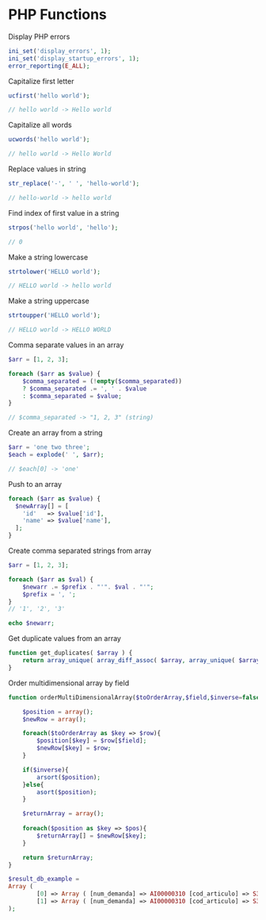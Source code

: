 # PHP Functions

Display PHP errors

```php
ini_set('display_errors', 1);
ini_set('display_startup_errors', 1);
error_reporting(E_ALL);
```

Capitalize first letter

```php
ucfirst('hello world');

// hello world -> Hello world
```

Capitalize all words

```php
ucwords('hello world');

// hello world -> Hello World
```

Replace values in string

```php
str_replace('-', ' ', 'hello-world');

// hello-world -> hello world
```

Find index of first value in a string

```php
strpos('hello world', 'hello');

// 0
```

Make a string lowercase

```php
strtolower('HELLO world');

// HELLO world -> hello world
```

Make a string uppercase

```php
strtoupper('HELLO world');

// HELLO world -> HELLO WORLD
```

Comma separate values in an array

```php
$arr = [1, 2, 3];

foreach ($arr as $value) {
    $comma_separated = (!empty($comma_separated)) 
    ? $comma_separated .= ', ' . $value 
    : $comma_separated = $value; 
}

// $comma_separated -> "1, 2, 3" (string)
```

Create an array from a string

```php
$arr = 'one two three';
$each = explode(' ', $arr);

// $each[0] -> 'one'
```

Push to an array

```php
foreach ($arr as $value) {
  $newArray[] = [
    'id'   => $value['id'],
    'name' => $value['name'],
  ];
}
```

Create comma separated strings from array

```php
$arr = [1, 2, 3];

foreach ($arr as $val) {
    $newarr .= $prefix . "'". $val . "'";
    $prefix = ', ';
}
// '1', '2', '3'

echo $newarr;
```

Get duplicate values from an array

```php
function get_duplicates( $array ) {
    return array_unique( array_diff_assoc( $array, array_unique( $array ) ) );
}
```

Order multidimensional array by field

```php
function orderMultiDimensionalArray($toOrderArray,$field,$inverse=false){

    $position = array();
    $newRow = array();

    foreach($toOrderArray as $key => $row){
        $position[$key] = $row[$field];
        $newRow[$key] = $row;
    }

    if($inverse){
        arsort($position);
    }else{
        asort($position);
    }

    $returnArray = array();
    
    foreach($position as $key => $pos){
        $returnArray[] = $newRow[$key];
    }

    return $returnArray;
}

$result_db_example = 
Array ( 
        [0] => Array ( [num_demanda] => AI00000310 [cod_articulo] => S310127605 [nombre_articulo] => Proteccion triangular izquierd [unidades] => 2.00 [unidades_entrada] => 2.00 [cod_proveedor] => 145 [fecha_demanda] => 2018-07-10 [fecha_entrega] => 2018-07-10 [servido] => 3 [nombre] => empresa ) 
        [1] => Array ( [num_demanda] => AI00000310 [cod_articulo] => S3803594 [nombre_articulo] => Reductor eje corto SM [unidades] => 1.00 [unidades_entrada] => 1.00 [cod_proveedor] => 145 [fecha_demanda] => 2018-07-10 [fecha_entrega] => 2018-07-10 [servido] => 3 [nombre] => empresa ) 
);
```